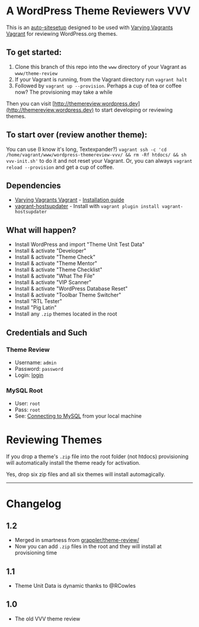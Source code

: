 # A WordPress Theme Reviewers VVV

This is an [auto-sitesetup](https://github.com/Varying-Vagrant-Vagrants/VVV/wiki/Auto-site-Setup) designed to be used with [Varying Vagrants Vagrant](https://github.com/Varying-Vagrant-Vagrants/VVV) for reviewing WordPress.org themes.

## To get started:

1. Clone this branch of this repo into the `www` directory of your Vagrant as `www/theme-review`
2. If your Vagrant is running, from the Vagrant directory run `vagrant halt`
3. Followed by `vagrant up --provision`.  Perhaps a cup of tea or coffee now? The provisioning may take a while

Then you can visit [http://themereview.wordpress.dev](http://themereview.wordpress.dev) to start developing or reviewing themes.

## To start over (review another theme):

You can use (I know it's long, Textexpander?) `vagrant ssh -c 'cd /home/vagrant/www/wordpress-themereview-vvv/ && rm -Rf htdocs/ && sh vvv-init.sh'` to do it and not reset your Vagrant. Or, you can always `vagrant reload --provision` and get a cup of coffee.

## Dependencies

- [Varying Vagrants Vagrant](https://github.com/Varying-Vagrant-Vagrants/VVV) - [Installation guide](https://github.com/Varying-Vagrant-Vagrants/VVV#the-first-vagrant-up)
- [vagrant-hostsupdater](https://github.com/cogitatio/vagrant-hostsupdater) - Install with `vagrant plugin install vagrant-hostsupdater`

## What will happen?

- Install WordPress and import "Theme Unit Test Data"
- Install & activate "Developer"
- Install & activate "Theme Check"
- Install & activate "Theme Mentor"
- Install & activate "Theme Checklist"
- Install & activate "What The File"
- Install & activate "VIP Scanner"
- Install & activate "WordPress Database Reset"
- Install & activate "Toolbar Theme Switcher"
- Install "RTL Tester"
- Install "Pig Latin"
- Install any `.zip` themes located in the root

## Credentials and Such

### Theme Review

* Username: `admin`
* Password: `password`
* Login: [login](http://themereview.wordpress.dev/wp-admin)

### MySQL Root

* User: `root`
* Pass: `root`
* See: [Connecting to MySQL](https://github.com/varying-vagrant-vagrants/vvv/wiki/Connecting-to-MySQL) from your local machine

# Reviewing Themes

If you drop a theme's `.zip` file into the root folder (not htdocs) provisioning will automatically install the theme ready for activation.

Yes, drop six zip files and all six themes will install automagically.

_________________________

# Changelog

## 1.2

- Merged in smartness from [grappler/theme-review/](https://github.com/grappler/theme-review/)
- Now you can add `.zip` files in the root and they will install at provisioning time

## 1.1

- Theme Unit Data is dynamic thanks to @RCowles

## 1.0

- The old VVV theme review